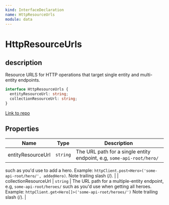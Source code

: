 ```yaml
---
kind: InterfaceDeclaration
name: HttpResourceUrls
module: data
---
```


# HttpResourceUrls

## description

Resource URLS for HTTP operations that target single entity
and multi-entity endpoints.

```ts
interface HttpResourceUrls {
  entityResourceUrl: string;
  collectionResourceUrl: string;
}
```

[Link to repo](https://github.com/ngrx/platform/blob/master/modules/data/src/dataservices/http-url-generator.ts#L18-L33)

## Properties

| Name              | Type     | Description                                                           |
| ----------------- | -------- | --------------------------------------------------------------------- |
| entityResourceUrl | `string` | The URL path for a single entity endpoint, e.g, `some-api-root/hero/` |

such as you'd use to add a hero.
Example: `httpClient.post<Hero>('some-api-root/hero/', addedHero)`.
Note trailing slash (/). |
| collectionResourceUrl | `string` | The URL path for a multiple-entity endpoint, e.g, `some-api-root/heroes/`
such as you'd use when getting all heroes.
Example: `httpClient.get<Hero[]>('some-api-root/heroes/')`
Note trailing slash (/). |
